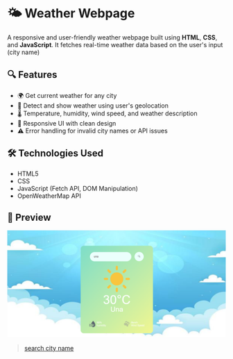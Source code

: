 # 🌤️ Weather Webpage

A responsive and user-friendly weather webpage built using **HTML**, **CSS**, and **JavaScript**. It fetches real-time weather data based on the user's input (city name)

## 🔍 Features

- 🌍 Get current weather for any city
- 📍 Detect and show weather using user's geolocation
- 🌡️ Temperature, humidity, wind speed, and weather description
- 🎨 Responsive UI with clean design
- ⚠️ Error handling for invalid city names or API issues

## 🛠️ Technologies Used

- HTML5
- CSS
- JavaScript (Fetch API, DOM Manipulation)
- OpenWeatherMap API

## 📸 Preview

![Weather Webpage Screenshot](Screenshot.png)

>[search city name](file:///C:/Users/prati/OneDrive/Desktop/weather-page/app.html)
